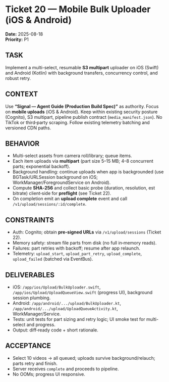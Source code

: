 
# Ticket 20 — Mobile Bulk Uploader (iOS & Android)
**Date:** 2025-08-18  
**Priority:** P1

## TASK
Implement a multi-select, resumable **S3 multipart** uploader on iOS (Swift) and Android (Kotlin) with background transfers, concurrency control, and robust retry.

## CONTEXT
Use **“Signal — Agent Guide (Production Build Spec)”** as authority. 
Focus on **mobile uploads** (iOS & Android). Keep within existing security posture (Cognito), S3 multipart, pipeline publish contract (`media_manifest.json`). 
No TikTok or third‑party scraping. Follow existing telemetry batching and versioned CDN paths.

## BEHAVIOR
- Multi-select assets from camera roll/library; queue items.
- Each item uploads via **multipart** (part size 5–15 MB; 4–8 concurrent parts; exponential backoff).
- Background handling: continue uploads when app is backgrounded (use BGTask/URLSession background on iOS; WorkManager/ForegroundService on Android).
- Compute **SHA‑256** and collect basic probe (duration, resolution, est bitrate) client‑side for **preflight** (see Ticket 22).
- On completion emit an **upload complete** event and call `/v1/upload/sessions/:id/complete`.

## CONSTRAINTS
- Auth: Cognito; obtain **pre-signed URLs** via `/v1/upload/sessions` (Ticket 22).
- Memory safety: stream file parts from disk (no full in‑memory reads).
- Failures: part retries with backoff; resume after app relaunch.
- Telemetry: `upload_start`, `upload_part_retry`, `upload_complete`, `upload_failed` (batched via EventBus).

## DELIVERABLES
- iOS: `/app/ios/Upload/BulkUploader.swift`, `/app/ios/Upload/UploadQueueView.swift` (progress UI), background session plumbing.
- Android: `/app/android/.../upload/BulkUploader.kt`, `/app/android/.../upload/UploadQueueActivity.kt`, WorkManager/Service.
- Tests: unit tests for part sizing and retry logic; UI smoke test for multi-select and progress.
- Output: diff‑ready code + short rationale.

## ACCEPTANCE
- Select 10 videos → all queued; uploads survive background/relauch; parts retry and finish.
- Server receives `complete` and proceeds to pipeline. 
- No OOMs; progress UI responsive.
